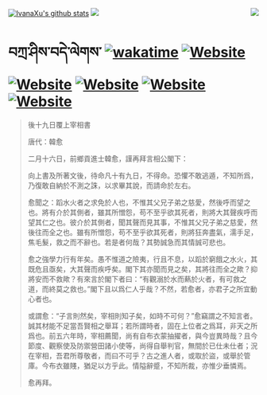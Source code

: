 [![IvanaXu's github stats](https://github-readme-stats.vercel.app/api?username=IvanaXu&theme=codeSTACKr)](https://github.com/anuraghazra/github-readme-stats)
<img align="right" src="https://github-readme-stats.vercel.app/api/top-langs/?username=IvanaXu&langs_count=8&theme=codeSTACKr" />
<img src="https://github-readme-stats.vercel.app/api/wakatime?username=IvanaXu&layout=compact&langs_count=8&theme=codeSTACKr&custom_title=Programming&nbsp;Times&nbsp;(Since&nbsp;Jul.29.2021)&range=all_time" />
# བཀྲ་ཤིས་བདེ་ལེགས་	[![wakatime](https://wakatime.com/badge/user/5043ee4a-e361-4607-9d47-d557f2005d05.svg)](https://wakatime.com/@5043ee4a-e361-4607-9d47-d557f2005d05)	[![Website](https://img.shields.io/website?label=&up_color=orange&up_message=Tianchi&url=https%3A%2F%2Fshields.io)](https://tianchi.aliyun.com/home/science/scienceDetail?userId=1095279182618)	[![Website](https://img.shields.io/website?label=&up_color=green&up_message=Yuque&url=https%3A%2F%2Fshields.io)](https://www.yuque.com/ivanaxu)	[![Website](https://img.shields.io/website?label=&up_color=yellow&up_message=Leetcode&url=https%3A%2F%2Fshields.io)](https://leetcode.cn/u/ivanaxu)	[![Website](https://img.shields.io/website?label=&up_color=violet&up_message=AIstudio&url=https%3A%2F%2Fshields.io)](https://aistudio.baidu.com/aistudio/personalcenter/thirdview/979775)	[![Website](https://img.shields.io/website?label=&up_color=red&up_message=Gitee&url=https%3A%2F%2Fshields.io)](https://gitee.com/IvanaXu)
> 後十九日覆上宰相書
> 
> 唐代：韓愈 
> 
> 二月十六日，前鄉貢進士韓愈，謹再拜言相公閣下：
> 
> 向上書及所著文後，待命凡十有九日，不得命。恐懼不敢逃遁，不知所爲，乃復敢自納於不測之誅，以求畢其說，而請命於左右。
> 
> 愈聞之：蹈水火者之求免於人也，不惟其父兄子弟之慈愛，然後呼而望之也。將有介於其側者，雖其所憎怨，苟不至乎欲其死者，則將大其聲疾呼而望其仁之也。彼介於其側者，聞其聲而見其事，不惟其父兄子弟之慈愛，然後往而全之也。雖有所憎怨，苟不至乎欲其死者，則將狂奔盡氣，濡手足，焦毛髮，救之而不辭也。若是者何哉？其勢誠急而其情誠可悲也。
> 
> 愈之強學力行有年矣。愚不惟道之險夷，行且不息，以蹈於窮餓之水火，其既危且亟矣，大其聲而疾呼矣。閣下其亦聞而見之矣，其將往而全之歟？抑將安而不救歟？有來言於閣下者曰：“有觀溺於水而爇於火者，有可救之道，而終莫之救也。”閣下且以爲仁人乎哉？不然，若愈者，亦君子之所宜動心者也。
> 
> 或謂愈：“子言則然矣，宰相則知子矣，如時不可何？”愈竊謂之不知言者。誠其材能不足當吾賢相之舉耳；若所謂時者，固在上位者之爲耳，非天之所爲也。前五六年時，宰相薦聞，尚有自布衣蒙抽擢者，與今豈異時哉？且今節度、觀察使及防禦營田諸小使等，尚得自舉判官，無間於已仕未仕者；況在宰相，吾君所尊敬者，而曰不可乎？古之進人者，或取於盜，或舉於管庫。今布衣雖賤，猶足以方乎此。情隘辭蹙，不知所裁，亦惟少垂憐焉。
> 
> 愈再拜。
>
